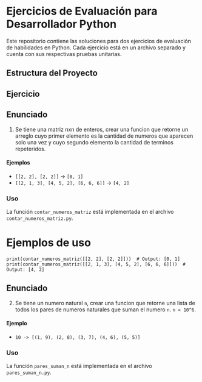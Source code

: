 # Ejercicios de Evaluación para Desarrollador Python

Este repositorio contiene las soluciones para dos ejercicios de evaluación de habilidades en Python. Cada ejercicio está en un archivo separado y cuenta con sus respectivas pruebas unitarias.

## Estructura del Proyecto


## Ejercicio

## Enunciado

1. Se tiene una matriz nxn de enteros, crear una funcion que retorne un arreglo cuyo primer elemento es la cantidad de numeros que aparecen solo una vez y cuyo segundo elemento la cantidad de terminos repeteridos.
#### Ejemplos

- `[[2, 2], [2, 2]]` -> `[0, 1]`
- `[[2, 1, 3], [4, 5, 2], [6, 6, 6]]` -> `[4, 2]`

### Uso

La función `contar_numeros_matriz` está implementada en el archivo `contar_numeros_matriz.py`.




# Ejemplos de uso
`print(contar_numeros_matriz([[2, 2], [2, 2]]))  # Output: [0, 1]`\
`print(contar_numeros_matriz([[2, 1, 3], [4, 5, 2], [6, 6, 6]]))  # Output: [4, 2]`


## Enunciado

2. Se tiene un numero natural `n`, crear una funcion que retorne una lista de todos los pares de numeros naturales que suman el numero `n`. `n < 10^6`.
#### Ejemplo

- `10 -> [(1, 9), (2, 8), (3, 7), (4, 6), (5, 5)]`

### Uso
La función `pares_suman_n` está implementada en el archivo `pares_suman_n.py`.